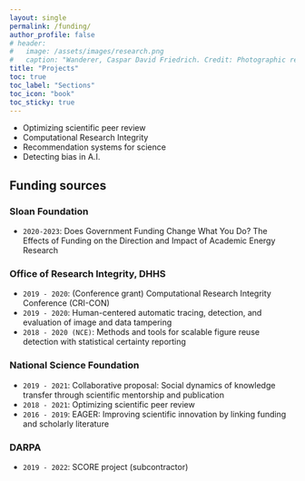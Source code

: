 ```yaml
---
layout: single
permalink: /funding/
author_profile: false
# header:
#   image: /assets/images/research.png
#   caption: "Wanderer, Caspar David Friedrich. Credit: Photographic reproduction by Cybershot800i. (Diff), Wikimedia Commons"
title: "Projects"
toc: true
toc_label: "Sections"
toc_icon: "book"
toc_sticky: true
---
```


- Optimizing scientific peer review
- Computational Research Integrity
- Recommendation systems for science
- Detecting bias in A.I.

## Funding sources

### Sloan Foundation

- `2020-2023`: Does Government Funding Change What You Do? The Effects of Funding on the Direction and Impact of Academic Energy Research

### Office of Research Integrity, DHHS

- `2019 - 2020`: (Conference grant) Computational Research Integrity Conference (CRI-CON)
- `2019 - 2020`: Human-centered automatic tracing, detection, and evaluation of image and data tampering
- `2018 - 2020 (NCE)`: Methods and tools for scalable figure reuse detection with statistical certainty reporting

### National Science Foundation

- `2019 - 2021`: Collaborative proposal: Social dynamics of knowledge transfer through scientific mentorship and publication
- `2018 - 2021`: Optimizing scientific peer review
- `2016 - 2019`: EAGER: Improving scientific innovation by linking funding and scholarly literature

### DARPA
- `2019 - 2022`: SCORE project (subcontractor)

